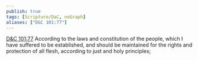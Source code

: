 ```yaml
---
publish: true
tags: [Scripture/DaC, noGraph]
aliases: ["D&C 101:77"]
---
```

[D&C 101:77](https://churchofjesuschrist.org/study/scriptures/dc-testament/dc/101?lang=eng&id=p77#p77) According to the laws and constitution of the people, which I have suffered to be established, and should be maintained for the rights and protection of all flesh, according to just and holy principles;
